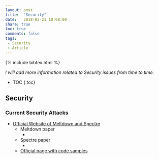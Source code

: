 ```yaml
---
layout: post
title:  "Security"
date:   2018-02-21 10:08:00
share: true
toc: true
comments: false
tags:
 - Security
 - Article
---
```


{% include bibtex.html %}

*I will add more information related to Security issues from time to time.*

* TOC
{:toc}

## Security

### Current Security Attacks

<bibtex src="{{ site.url }}/bibtex/2018_-_Security.bib"></bibtex>

* [Official Website of Meltdown and Spectre](https://meltdownattack.com/)
  * Meltdown paper 
    * <div class="bibtex_display" bibtexkeys="Lipp2018meltdown"></div>
  * Spectre paper 
    * <div class="bibtex_display" bibtexkeys="Kocher2018spectre"></div>
  * [Official page with code samples](https://github.com/IAIK/meltdown)
